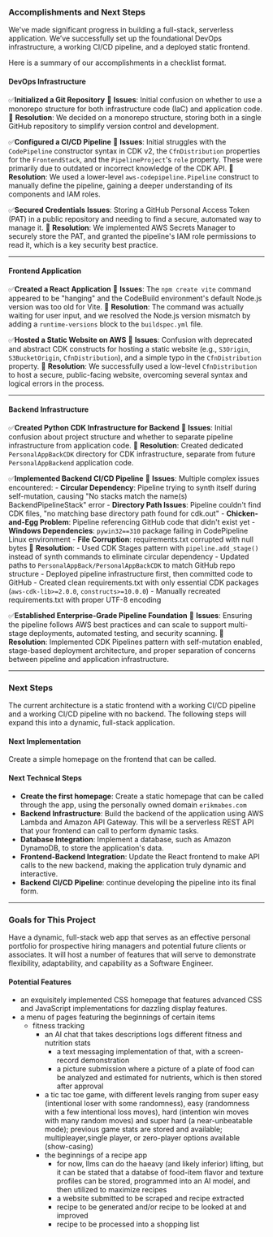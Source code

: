 ### Accomplishments and Next Steps

We've made significant progress in building a full-stack, serverless application. We’ve successfully set up the foundational DevOps infrastructure, a working CI/CD pipeline, and a deployed static frontend.

Here is a summary of our accomplishments in a checklist format.

#### DevOps Infrastructure

✅**Initialized a Git Repository**
    🐛 **Issues**: Initial confusion on whether to use a monorepo structure for both infrastructure code (IaC) and application code.
    🚀 **Resolution**: We decided on a monorepo structure, storing both in a single GitHub repository to simplify version control and development.

✅**Configured a CI/CD Pipeline**
    🐛 **Issues**: Initial struggles with the `CodePipeline` constructor syntax in CDK v2, the `CfnDistribution` properties for the `FrontendStack`, and the `PipelineProject`'s `role` property. These were primarily due to outdated or incorrect knowledge of the CDK API.
    🚀 **Resolution**: We used a lower-level `aws-codepipeline.Pipeline` construct to manually define the pipeline, gaining a deeper understanding of its components and IAM roles.

✅**Secured Credentials**
    **Issues**: Storing a GitHub Personal Access Token (PAT) in a public repository and needing to find a secure, automated way to manage it.
    🚀 **Resolution**: We implemented AWS Secrets Manager to securely store the PAT, and granted the pipeline's IAM role permissions to read it, which is a key security best practice.

---

#### Frontend Application

✅**Created a React Application**
    🐛 **Issues**: The `npm create vite` command appeared to be "hanging" and the CodeBuild environment's default Node.js version was too old for Vite.
    🚀 **Resolution**: The command was actually waiting for user input, and we resolved the Node.js version mismatch by adding a `runtime-versions` block to the `buildspec.yml` file.

✅**Hosted a Static Website on AWS**
    🐛 **Issues**: Confusion with deprecated and abstract CDK constructs for hosting a static website (e.g., `S3Origin`, `S3BucketOrigin`, `CfnDistribution`), and a simple typo in the `CfnDistribution` property.
    🚀 **Resolution**: We successfully used a low-level `CfnDistribution` to host a secure, public-facing website, overcoming several syntax and logical errors in the process.

---

#### Backend Infrastructure

✅**Created Python CDK Infrastructure for Backend**
    🐛 **Issues**: Initial confusion about project structure and whether to separate pipeline infrastructure from application code.
    🚀 **Resolution**: Created dedicated `PersonalAppBackCDK` directory for CDK infrastructure, separate from future `PersonalAppBackend` application code.

✅**Implemented Backend CI/CD Pipeline**
    🐛 **Issues**: Multiple complex issues encountered:
        - **Circular Dependency**: Pipeline trying to synth itself during self-mutation, causing "No stacks match the name(s) BackendPipelineStack" error
        - **Directory Path Issues**: Pipeline couldn't find CDK files, "no matching base directory path found for cdk.out"
        - **Chicken-and-Egg Problem**: Pipeline referencing GitHub code that didn't exist yet
        - **Windows Dependencies**: `pywin32==310` package failing in CodePipeline Linux environment
        - **File Corruption**: requirements.txt corrupted with null bytes
    🚀 **Resolution**: 
        - Used CDK Stages pattern with `pipeline.add_stage()` instead of synth commands to eliminate circular dependency
        - Updated paths to `PersonalAppBack/PersonalAppBackCDK` to match GitHub repo structure
        - Deployed pipeline infrastructure first, then committed code to GitHub
        - Created clean requirements.txt with only essential CDK packages (`aws-cdk-lib>=2.0.0`, `constructs>=10.0.0`)
        - Manually recreated requirements.txt with proper UTF-8 encoding

✅**Established Enterprise-Grade Pipeline Foundation**
    🐛 **Issues**: Ensuring the pipeline follows AWS best practices and can scale to support multi-stage deployments, automated testing, and security scanning.
    🚀 **Resolution**: Implemented CDK Pipelines pattern with self-mutation enabled, stage-based deployment architecture, and proper separation of concerns between pipeline and application infrastructure.

---

### Next Steps

The current architecture is a static frontend with a working CI/CD pipeline and a working CI/CD pipeline with no backend. The following steps will expand this into a dynamic, full-stack application.

#### Next Implementation

Create a simple homepage on the frontend that can be called. 

#### Next Technical Steps

- **Create the first homepage**: Create a static homepage that can be called through the app, using the personally owned domain `erikmabes.com`
- **Backend Infrastructure**: Build the backend of the application using AWS Lambda and Amazon API Gateway. This will be a serverless REST API that your frontend can call to perform dynamic tasks.
- **Database Integration**: Implement a database, such as Amazon DynamoDB, to store the application's data.
- **Frontend-Backend Integration**: Update the React frontend to make API calls to the new backend, making the application truly dynamic and interactive.
- **Backend CI/CD Pipeline**: continue developing the pipeline into its final form.


---

### Goals for This Project

Have a dynamic, full-stack web app that serves as an effective personal portfolio for prospective hiring managers and potential future clients or associates. It will host a number of features that will serve to demonstrate flexibility, adaptability, and capability as a Software Engineer. 

#### Potential Features

- an exquisitely implemented CSS homepage that features advanced CSS and JavaScript implementations for dazzling display features.
- a menu of pages featuring the beginnings of certain items
  - fitness tracking
    - an AI chat that takes descriptions logs different fitness and nutrition stats
      - a text messaging implementation of that, with a screen-record demonstration
      - a picture submission where a picture of a plate of food can be analyzed and estimated for nutrients, which is then stored after approval
    - a tic tac toe game, with different levels ranging from super easy (intentional loser with some randomness), easy (randomness with a few intentional loss moves), hard (intention win moves with many random moves) and super hard (a near-unbeatable mode); previous game stats are stored and available; multipleayer,single player, or zero-player options available (show-casing)
    - the beginnings of a recipe app
        - for now, llms can do the haeavy (and likely inferior) lifting, but it can be stated that a databse of food-item flavor and texture profiles can be stored, programmed into an AI model, and then utilized to maximize recipes
      - a website submitted to be scraped and recipe extracted
      - recipe to be generated and/or recipe to be looked at and improved
      - recipe to be processed into a shopping list